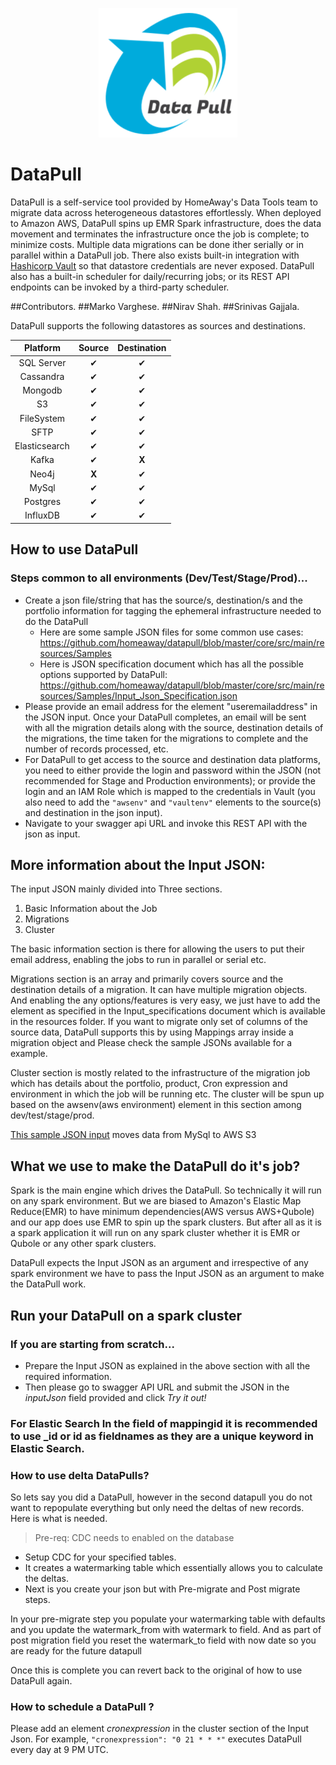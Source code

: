 <p align="center">
  <img width="222" height="207" src="logo.png">
</p>

# DataPull

DataPull is a self-service tool provided by HomeAway's Data Tools team to migrate data across heterogeneous datastores effortlessly. When deployed to Amazon AWS, DataPull spins up EMR Spark infrastructure, does the data movement and terminates the infrastructure once the job is complete; to minimize costs. 
Multiple data migrations can be done ither serially or in parallel within a DataPull job. There also exists built-in integration with [Hashicorp Vault](https://www.vaultproject.io/) so that datastore credentials are never exposed. DataPull also has a built-in scheduler for daily/recurring jobs; or its REST API endpoints can be invoked by a third-party scheduler.

##Contributors. 
##Marko Varghese.
##Nirav Shah.
##Srinivas Gajjala.

DataPull supports the following datastores as sources and destinations.

| Platform | Source | Destination |
|:---: |:---: |:---: |
| SQL Server | ✔ | ✔ |
| Cassandra | ✔ | ✔ |
| Mongodb | ✔ | ✔ |
| S3 | ✔ | ✔ |
| FileSystem | ✔ | ✔ |
| SFTP | ✔ | ✔ |
| Elasticsearch | ✔ | ✔ |
| Kafka | ✔ |**X**|
| Neo4j |**X** | ✔ |
| MySql | ✔ | ✔ |
| Postgres | ✔ | ✔ | 
| InfluxDB | ✔ | ✔ | 

## How to use DataPull

###  Steps common to all environments (Dev/Test/Stage/Prod)...

* Create a json file/string that has the source/s, destination/s and the portfolio information for tagging the ephemeral infrastructure needed to do the DataPull
  * Here are some sample JSON files for some common use cases: https://github.com/homeaway/datapull/blob/master/core/src/main/resources/Samples
  * Here is JSON specification document which has all the possible options supported by DataPull: https://github.com/homeaway/datapull/blob/master/core/src/main/resources/Samples/Input_Json_Specification.json
* Please provide an email address for the element "useremailaddress" in the JSON input. Once your DataPull completes,  an email will be sent with all the migration details along with the source, destination details of the migrations, the time taken for the migrations to complete and the number of records processed, etc. 
* For DataPull to get access to the source and destination data platforms, you need to either provide the login and password within the JSON (not recommended for Stage and Production environments); or provide the login and an IAM Role which is mapped to the credentials in Vault (you also need to add the ```"awsenv"``` and ```"vaultenv"``` elements to the source(s) and destination in the json input).
* Navigate to your swagger api URL and invoke this REST API with the json as input.


## More information about the Input JSON: ##

The input JSON mainly divided into Three sections.

1. Basic Information about the Job
1. Migrations
1. Cluster

The basic information section is there for allowing the users to put their email address, enabling the jobs to run in parallel or serial etc.

Migrations section is an array and primarily covers source and the destination details of a migration. It can have multiple migration objects. And enabling the any options/features is very easy, we just have to add the element as specified in the Input_specifications document which is available in the resources folder. If you want to migrate only set of columns of the source data, DataPull supports this by using Mappings array inside a migration object and Please check the sample JSONs available for a example. 

Cluster section is mostly related to the infrastructure of the migration job which has details about the portfolio, product, Cron expression and environment in which the job will be running etc. The cluster will be spun up based on the awsenv(aws environment) element in this section among dev/test/stage/prod. 


[This sample JSON input](https://github.com/homeaway/datapull/blob/master/core/src/main/resources/Samples/Input_Sample_MySql_to_S3.json) moves data from MySql to AWS S3


## What we use to make the DataPull do it's job?

Spark is the main engine which drives the DataPull. So technically it will run on any spark environment. But we are biased to Amazon's Elastic Map Reduce(EMR) to have minimum dependencies(AWS versus AWS+Qubole) and our app does use EMR to spin up the spark clusters. But after all as it is a spark application it will run on any spark cluster whether it is EMR or Qubole or any other spark clusters.

DataPull expects the Input JSON as an argument and irrespective of any spark environment we have to pass the Input JSON as an argument to make the DataPull work.   

## Run your DataPull on a spark cluster
### If you are starting from scratch...

* Prepare the Input JSON as explained in the above section with all the required information.
* Then please go to swagger API URL and submit the JSON in the _inputJson_ field provided and click _Try it out!_

### For Elastic Search In the field of mappingid it is recommended to use _id or id as fieldnames as they are a unique keyword in Elastic Search.
  
### How to use delta DataPulls?
So lets say you did a DataPull, however in the second datapull you do not want to repopulate everything but only need the deltas of new records. Here is what is needed.

> Pre-req: CDC needs to enabled on the database

*  Setup CDC for your specified tables.
*  It creates a watermarking table which essentially allows you to calculate the deltas.
*  Next is you create your json but with Pre-migrate and Post migrate steps.


In your pre-migrate step you populate your watermarking table with defaults and you update the watermark_from with watermark to field. And as part of post migration field you reset the watermark_to field with now date so you are ready for the future datapull

Once this is complete you can revert back to the original of how to use DataPull again.

### How to schedule a DataPull ?

Please add an element _cronexpression_ in the cluster section of the Input Json. For example, `"cronexpression": "0 21 * * *"` executes DataPull every day at 9 PM UTC.
